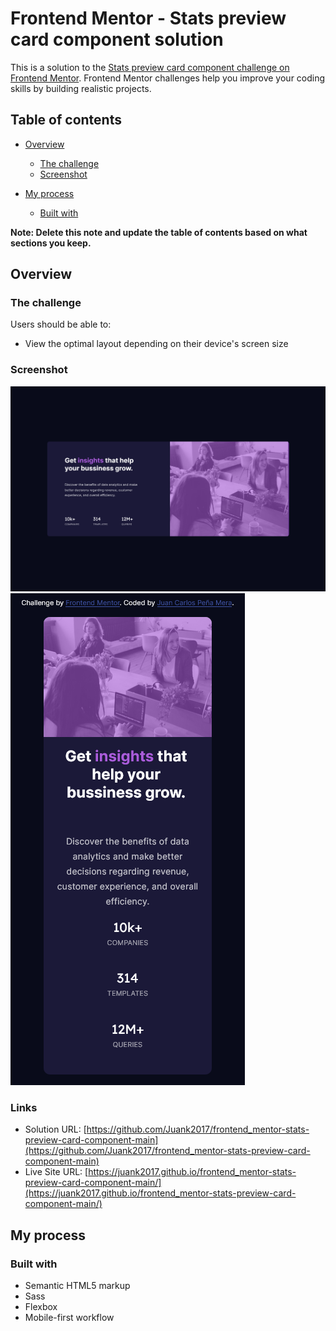 # Frontend Mentor - Stats preview card component solution

This is a solution to the [Stats preview card component challenge on Frontend Mentor](https://www.frontendmentor.io/challenges/stats-preview-card-component-8JqbgoU62). Frontend Mentor challenges help you improve your coding skills by building realistic projects. 

## Table of contents

- [Overview](#overview)
  - [The challenge](#the-challenge)
  - [Screenshot](#screenshot)
  
- [My process](#my-process)
  - [Built with](#built-with)


**Note: Delete this note and update the table of contents based on what sections you keep.**

## Overview

### The challenge

Users should be able to:

- View the optimal layout depending on their device's screen size

### Screenshot

![Desktop ScreeShot](./screenshot_desktop.png)
![Mobile ScreenShot](./screenshot_mobile.png)



### Links

- Solution URL: [https://github.com/Juank2017/frontend_mentor-stats-preview-card-component-main](https://github.com/Juank2017/frontend_mentor-stats-preview-card-component-main)
- Live Site URL: [https://juank2017.github.io/frontend_mentor-stats-preview-card-component-main/](https://juank2017.github.io/frontend_mentor-stats-preview-card-component-main/)

## My process

### Built with

- Semantic HTML5 markup
- Sass
- Flexbox
- Mobile-first workflow











